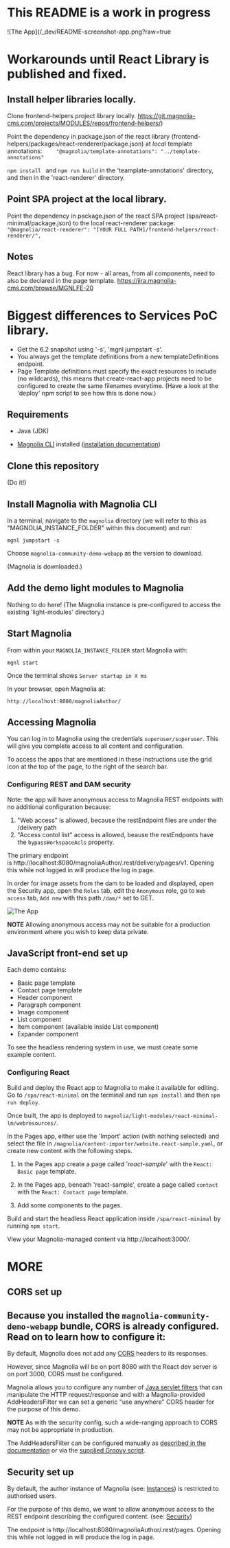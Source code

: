 # This README is a work in progress

![The App](/_dev/README-screenshot-app.png?raw=true

# Workarounds until React Library is published and fixed.

## Install helper libraries locally.
Clone frontend-helpers project library locally.
https://git.magnolia-cms.com/projects/MODULES/repos/frontend-helpers/)

Point the dependency in package.json of the react library (frontend-helpers/packages/react-renderer/package.json) at *local* template annotations:
`    "@magnolia/template-annotations": "../template-annotations"`

`npm install ` and `npm run build` in the 'teamplate-annotations' directory, and then in the 'react-renderer' directory.

## Point SPA project at the local library.

Point the dependency in package.json of the react SPA project (spa/react-minimal/package.json) to the local react-renderer package:
 `   "@magnolia/react-renderer": "[YOUR FULL PATH]/frontend-helpers/react-renderer/",`

## Notes

React library has a bug. For now - all areas, from all components, need to also be 
declared in the page template.
https://jira.magnolia-cms.com/browse/MGNLFE-20


# Biggest differences to Services PoC library.
* Get the 6.2 snapshot using '-s', 'mgnl jumpstart -s'.
* You always get the template definitions from a new templateDefinitions endpoint.
* Page Template definitions must specify the exact resources to include (no wildcards), this means that create-react-app projects need to be configured to create the same filenames everytime. (Have a look at the 'deploy' npm script to see how this is done now.)



## Requirements

- Java (JDK)

- [Magnolia CLI](https://www.npmjs.com/package/@magnolia/cli) installed ([installation documentation](https://documentation.magnolia-cms.com/display/DOCS/Magnolia+CLI+v3))

## Clone this repository
(Do it!)

## Install Magnolia with Magnolia CLI

In a terminal, navigate to the `magnolia` directory (we will refer to this as
"MAGNOLIA_INSTANCE_FOLDER" within this document) and run:

```
mgnl jumpstart -s
```

Choose `magnolia-community-demo-webapp` as the version to download.

(Magnolia is downloaded.)

## Add the demo light modules to Magnolia

Nothing to do here!
(The Magnolia instance is pre-configured to access the existing 'light-modules' directory.)

## Start Magnolia

From within your `MAGNOLIA_INSTANCE_FOLDER` start Magnolia with:

```
mgnl start
```

Once the terminal shows `Server startup in X ms`

In your browser, open Magnolia at:

```
http://localhost:8080/magnoliaAuthor/
```

## Accessing Magnolia
You can log in to Magnolia using the credentials `superuser/superuser`.
This will give you complete access to all content and configuration.

To access the apps that are mentioned in these instructions use the grid icon at the top of the page, to the right of the search bar.


### Configuring REST and DAM security
Note: the app will have anonymous access to Magnolia REST endpoints with no additional configuration because:
1. "Web access" is allowed, because the restEndpoint files are under the /delivery path
1. "Access contol list" access is allowed, beause the restEndponts have the `bypassWorkspaceAcls` property.

The primary endpoint is http://localhost:8080/magnoliaAuthor/.rest/delivery/pages/v1.
Opening this while not logged in will produce the log in page.

In order for image assets from the dam to be loaded and displayed, open the Security app, open the `Roles` tab, edit the `Anonymous` role, go to `Web access` tab, `Add new` with this path `/dam/*` set to GET.

![The App](/_dev/README-security-anonymous.png?raw=true)


**NOTE** Allowing anonymous access may not be suitable for a production environment where you wish to keep data private.

## JavaScript front-end set up

Each demo contains:

- Basic page template
- Contact page template
- Header component
- Paragraph component
- Image component
- List component
- Item component (available inside List component)
- Expander component

To see the headless rendering system in use, we must create some example content.

### Configuring React

Build and deploy the React app to Magnolia to make it available for editing. Go to  `/spa/react-minimal` on the terminal and run `npm install` and then `npm run deploy`.

Once built, the app is deployed to `magnolia/light-modules/react-minimal-lm/webresources/`.

In the Pages app, either use the 'Import' action (with nothing selected) and select the file in `/magnolia/content-importer/website.react-sample.yaml`, or create new content with the following steps.

1. In the Pages app create a page called '*_react-sample_*' with the `React: Basic page` template.

1. In the Pages app, beneath 'react-sample', create a page called `contact` with the `React: Contact page` template.

1. Add some components to the pages. 

Build and start the headless React application inside `/spa/react-minimal` by running `npm start`.

View your Magnolia-managed content via http://localhost:3000/.






# MORE


## CORS set up

Because you installed the `magnolia-community-demo-webapp` bundle, CORS is already configured. Read on to learn how to configure it:
----
By default, Magnolia does not add any [CORS](https://developer.mozilla.org/en-US/docs/Web/HTTP/CORS) headers to its responses.

However, since Magnolia will be on port 8080 with the React dev server is on port 3000, CORS must be configured.

Magnolia allows you to configure any number of
[Java servlet filters](https://www.oracle.com/technetwork/java/filters-137243.html) that can manipulate the HTTP
request/response and with a Magnolia-provided AddHeadersFilter we can set a generic "use anywhere" CORS header for the purpose of this demo.

**NOTE** As with the security config, such a wide-ranging approach to CORS may not be appropriate in production.

The AddHeadersFilter can be configured manually as [described in the documentation](https://documentation.magnolia-cms.com/display/DOCS61/Filters#Filters-AddingHTTPheaders)
or via the [supplied Groovy script](add-cors-filter.groovy).

## Security set up

By default, the author instance of Magnolia
(see: [Instances](https://documentation.magnolia-cms.com/display/DOCS61/Instances)) is restricted to authorised users.

For the purpose of this demo, we want to allow anonymous access to the REST endpoint describing the configured content.
(see: [Security](https://documentation.magnolia-cms.com/display/DOCS61/Security))

The endpoint is http://localhost:8080/magnoliaAuthor/.rest/pages.
Opening this while not logged in will produce the log in page.
